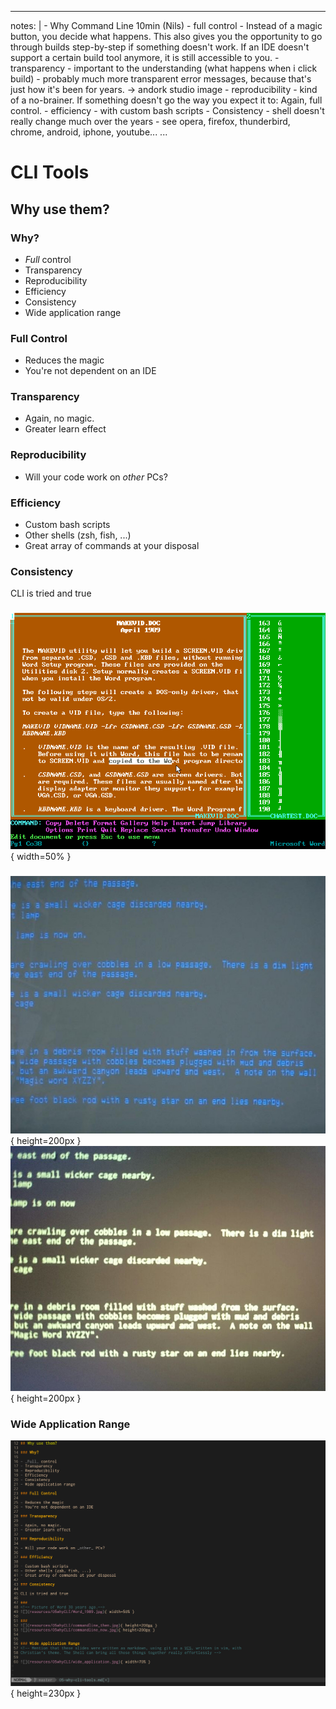 
---
notes: |
    - Why Command Line 10min (Nils)
      - full control
        - Instead of a magic button, you decide what happens. This also gives you the opportunity to go through builds step-by-step if something doesn't work. If an IDE doesn't support a certain build tool anymore, it is still accessible to you.
      - transparency
        - important to the understanding (what happens when i click build)
        - probably much more transparent error messages, because that's just how it's been for years. -> andork studio image
      - reproducibility
        - kind of a no-brainer. If something doesn't go the way you expect it to: Again, full control. 
      - efficiency
        - with custom bash scripts
      - Consistency
        - shell doesn't really change much over the years
        - see opera, firefox, thunderbird, chrome, android, iphone, youtube... 
...

# CLI Tools

## Why use them?

### Why?

- _Full_ control
- Transparency
- Reproducibility
- Efficiency
- Consistency
- Wide application range

### Full Control

- Reduces the magic 
- You're not dependent on an IDE

### Transparency

- Again, no magic.
- Greater learn effect

### Reproducibility

- Will your code work on _other_ PCs?

### Efficiency

- Custom bash scripts
- Other shells (zsh, fish, ...)
- Great array of commands at your disposal

### Consistency

CLI is tried and true

###
<!-- Picture of Word 30 years ago.-->
![](resources/05whyCLI/Word_1989.jpg){ width=50% }

###
![](resources/05whyCLI/commandline_then.jpg){ height=200px }
![](resources/05whyCLI/commandline_now.jpg){ height=200px }


### Wide Application Range
<!-- Mention that these slides were written as markdown, using git as a VCS, written in vim, with 
Christian's theme. The Shell can bring all those things together really effortlessly -->

![](resources/05whyCLI/wide_application.jpg){ height=230px }
